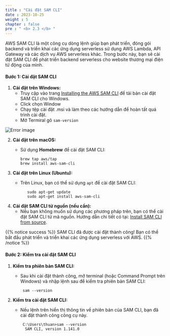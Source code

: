 ```yaml
---
title : "Cài đặt SAM CLI"
date : 2023-10-25
weight : 5
chapter : false
pre : " <b> 2.3 </b> "
---
```



AWS SAM CLI là một công cụ dòng lệnh giúp bạn phát triển, đóng gói backend và triển khai các ứng dụng serverless sử dụng AWS Lambda, API Gateway và các dịch vụ AWS serverless khác. Trong bước này, bạn sẽ cài đặt SAM CLI để phát triển backend serverless cho website thương mại điện tử động của mình.

#### Bước 1: Cài đặt SAM CLI

1. **Cài đặt trên Windows:**
   - Truy cập vào trang [Installing the AWS SAM CLI](https://docs.aws.amazon.com/serverless-application-model/latest/developerguide/install-sam-cli.html) để tải bản cài đặt SAM CLI cho Windows.
   - Click chọn Window
   - Chạy tệp cài đặt .msi và làm theo các hướng dẫn để hoàn tất quá trình cài đặt.
   - Mở Termiral gõ `sam-version`

![Error image]( /images/install_samcli.png)
   
2. **Cài đặt trên macOS:**
   - Sử dụng **Homebrew** để cài đặt SAM CLI:

         brew tap aws/tap
         brew install aws-sam-cli

3. **Cài đặt trên Linux (Ubuntu):**
   - Trên Linux, bạn có thể sử dụng `apt` để cài đặt SAM CLI:

            sudo apt-get update
            sudo apt-get install aws-sam-cli


4. **Cài đặt SAM CLI từ nguồn (nếu cần):**
   - Nếu bạn không muốn sử dụng các phương pháp trên, bạn có thể cài đặt SAM CLI từ mã nguồn. Hướng dẫn chi tiết có tại: [Install SAM CLI from source](https://github.com/aws/aws-sam-cli/releases).

{{% notice success %}}
SAM CLI đã được cài đặt thành công! Bạn có thể bắt đầu phát triển và triển khai các ứng dụng serverless với AWS.
{{% /notice %}}

#### Bước 2: Kiểm tra cài đặt SAM CLI

1. **Kiểm tra phiên bản SAM CLI:**
   - Sau khi cài đặt thành công, mở terminal (hoặc Command Prompt trên Windows) và nhập lệnh sau để kiểm tra phiên bản SAM CLI:

          sam --version
2. **Kiểm tra cài đặt SAM CLI:**
   - Nếu lệnh trên hiển thị thông tin về phiên bản của SAM CLI, bạn đã cài đặt thành công công cụ này.

          C:\Users\thuan>sam --version
           SAM CLI, version 1.141.0

